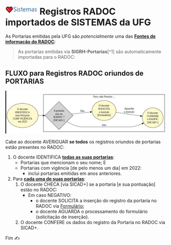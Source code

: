 # [<img src="../media/icon-sistemas.jpg" width=100>](./form-portaria.md) Registros RADOC importados de SISTEMAS da UFG

As Portarias emitidas pela UFG são _potencialmente_ uma das <ins>**Fontes de informação do RADOC**</ins>:
> As portarias emitidas via **SIGRH-Portarias**[^1] são automaticamente importadas para o RADOC:

## FLUXO para Registros RADOC oriundos de PORTARIAS

[<img src="../media/fluxo-portaria.jpg" width="850">](#fluxo-para-registros-radoc-oriundos-de-portarias)

Cabe ao docente AVERIGUAR **se todos** os registros oriundos de portarias estão presentes no RADOC:
1. O docente IDENTIFICA <ins>**todas as suas portarias**</ins>:
   - Portarias que mencionam o seu nome; E
   - Portarias com vigência [de pelo menos um dia] em 2022:
     - inclui portarias emitidas em anos anteriores.
1. Para <ins>**cada uma de suas portarias**</ins>:
   1. O docente CHECA [via SICAD+] se a portaria [e sua pontuação] estão no RADOC:
      - Em caso NEGATIVO:
        - o docente SOLICITA a inserção do registro da portaria no RADOC via [Formulário](https://forms.gle/ZTpzozkuU1vyBHUB8);
        - o docente AGUARDA o processamento do formulário (solicitação de inserção).
   1. O docente CONFERE os dados do registro da Portaria no RADOC via SICAD+.

Fim &#9997;
